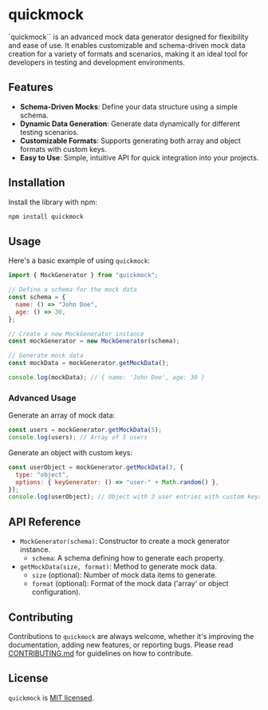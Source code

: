 # quickmock

`quickmock`` is an advanced mock data generator designed for flexibility and ease of use. It enables customizable and schema-driven mock data creation for a variety of formats and scenarios, making it an ideal tool for developers in testing and development environments.

## Features

- **Schema-Driven Mocks**: Define your data structure using a simple schema.
- **Dynamic Data Generation**: Generate data dynamically for different testing scenarios.
- **Customizable Formats**: Supports generating both array and object formats with custom keys.
- **Easy to Use**: Simple, intuitive API for quick integration into your projects.

## Installation

Install the library with npm:

```sh
npm install quickmock
```

## Usage

Here's a basic example of using `quickmock`:

```js
import { MockGenerator } from "quickmock";

// Define a schema for the mock data
const schema = {
  name: () => "John Doe",
  age: () => 30,
};

// Create a new MockGenerator instance
const mockGenerator = new MockGenerator(schema);

// Generate mock data
const mockData = mockGenerator.getMockData();

console.log(mockData); // { name: 'John Doe', age: 30 }
```

### Advanced Usage

Generate an array of mock data:

```js
const users = mockGenerator.getMockData(5);
console.log(users); // Array of 5 users
```

Generate an object with custom keys:

```js
const userObject = mockGenerator.getMockData(3, {
  type: "object",
  options: { keyGenerator: () => "user-" + Math.random() },
});
console.log(userObject); // Object with 3 user entries with custom keys
```

## API Reference

- `MockGenerator(schema)`: Constructor to create a mock generator instance.
  - `schema`: A schema defining how to generate each property.
- `getMockData(size, format)`: Method to generate mock data.
  - `size` (optional): Number of mock data items to generate.
  - `format` (optional): Format of the mock data ('array' or object configuration).

## Contributing

Contributions to `quickmock` are always welcome, whether it's improving the documentation, adding new features, or reporting bugs. Please read [CONTRIBUTING.md](CONTRIBUTING.md) for guidelines on how to contribute.

## License

`quickmock` is [MIT licensed](LICENSE).
